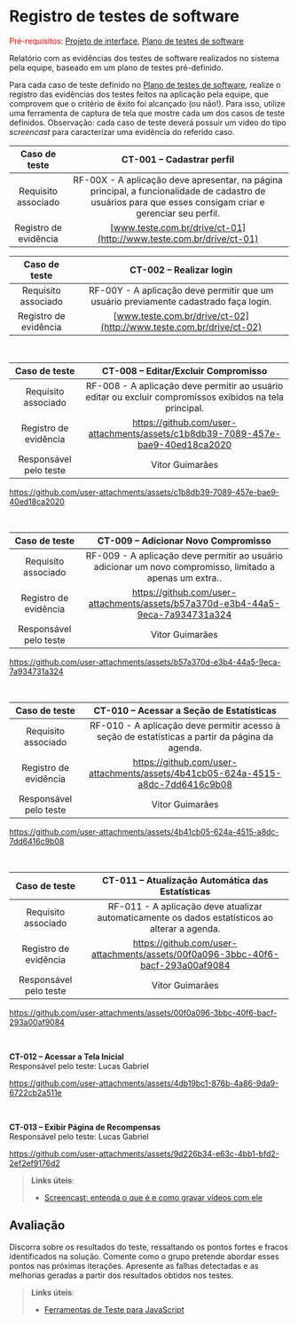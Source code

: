 # Registro de testes de software

<span style="color:red">Pré-requisitos: <a href="05-Projeto-interface.md"> Projeto de interface</a></span>, <a href="08-Plano-testes-software.md"> Plano de testes de software</a>

Relatório com as evidências dos testes de software realizados no sistema pela equipe, baseado em um plano de testes pré-definido.

Para cada caso de teste definido no <a href="08-Plano-testes-software.md"> Plano de testes de software</a>, realize o registro das evidências dos testes feitos na aplicação pela equipe, que comprovem que o critério de êxito foi alcançado (ou não!). Para isso, utilize uma ferramenta de captura de tela que mostre cada um dos casos de teste definidos. Observação: cada caso de teste deverá possuir um vídeo do tipo _screencast_ para caracterizar uma evidência do referido caso.

| **Caso de teste** 	| **CT-001 – Cadastrar perfil** 	|
|:---:	|:---:	|
| Requisito associado | RF-00X - A aplicação deve apresentar, na página principal, a funcionalidade de cadastro de usuários para que esses consigam criar e gerenciar seu perfil. |
| Registro de evidência | [www.teste.com.br/drive/ct-01](http://www.teste.com.br/drive/ct-01) |

| **Caso de teste** 	| **CT-002 – Realizar login** 	|
|:---:	|:---:	|
| Requisito associado | RF-00Y - A aplicação deve permitir que um usuário previamente cadastrado faça login. |
| Registro de evidência | [www.teste.com.br/drive/ct-02](http://www.teste.com.br/drive/ct-02) |

<br>

| **Caso de teste** 	| **CT-008 – Editar/Excluir Compromisso** 	|
|:---:	|:---:	|
| Requisito associado | RF-008 - A aplicação deve permitir ao usuário editar ou excluir compromissos exibidos na tela principal. |
| Registro de evidência | https://github.com/user-attachments/assets/c1b8db39-7089-457e-bae9-40ed18ca2020 |
| Responsável pelo teste | Vitor Guimarães |

https://github.com/user-attachments/assets/c1b8db39-7089-457e-bae9-40ed18ca2020

<br>

| **Caso de teste** 	| **CT-009 – Adicionar Novo Compromisso** 	|
|:---:	|:---:	|
| Requisito associado | RF-009 - A aplicação deve permitir ao usuário adicionar um novo compromisso, limitado a apenas um extra.. |
| Registro de evidência | https://github.com/user-attachments/assets/b57a370d-e3b4-44a5-9eca-7a934731a324 |
| Responsável pelo teste | Vitor Guimarães |

https://github.com/user-attachments/assets/b57a370d-e3b4-44a5-9eca-7a934731a324

<br>

| **Caso de teste** 	| **CT-010 – Acessar a Seção de Estatísticas** 	|
|:---:	|:---:	|
| Requisito associado | RF-010 - A aplicação deve permitir acesso à seção de estatísticas a partir da página da agenda. |
| Registro de evidência | https://github.com/user-attachments/assets/4b41cb05-624a-4515-a8dc-7dd6416c9b08 |
| Responsável pelo teste | Vitor Guimarães |

https://github.com/user-attachments/assets/4b41cb05-624a-4515-a8dc-7dd6416c9b08

<br>

| **Caso de teste** 	| **CT-011 – Atualização Automática das Estatísticas** 	|
|:---:	|:---:	|
| Requisito associado | RF-011 - 	A aplicação deve atualizar automaticamente os dados estatísticos ao alterar a agenda. |
| Registro de evidência | https://github.com/user-attachments/assets/00f0a096-3bbc-40f6-bacf-293a00af9084 |
| Responsável pelo teste | Vitor Guimarães |

https://github.com/user-attachments/assets/00f0a096-3bbc-40f6-bacf-293a00af9084

<br>

**CT-012 – Acessar a Tela Inicial** <br>
Responsável pelo teste: Lucas Gabriel 

https://github.com/user-attachments/assets/4db19bc1-876b-4a86-9da9-6722cb2a511e

<br>

**CT-013 – Exibir Página de Recompensas** <br>
Responsável pelo teste: Lucas Gabriel 

https://github.com/user-attachments/assets/9d226b34-e63c-4bb1-bfd2-2ef2ef9176d2





> **Links úteis**:
> - [Screencast: entenda o que é e como gravar vídeos com ele](https://rockcontent.com/br/blog/screencast/) 

## Avaliação

Discorra sobre os resultados do teste, ressaltando os pontos fortes e fracos identificados na solução. Comente como o grupo pretende abordar esses pontos nas próximas iterações. Apresente as falhas detectadas e as melhorias geradas a partir dos resultados obtidos nos testes.

> **Links úteis**:
> - [Ferramentas de Teste para JavaScript](https://geekflare.com/javascript-unit-testing/)
